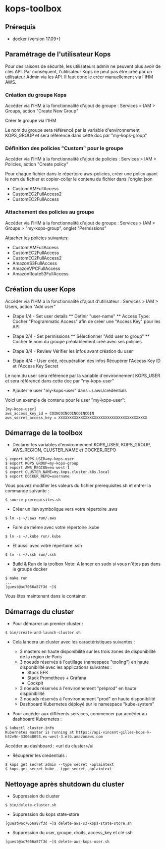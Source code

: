 # kops-toolbox

## Prérequis

* docker (version 17.09+)

## Paramétrage de l'utilisateur Kops

Pour des raisons de sécurité, les utilisateurs admin ne peuvent plus avoir de clés API.
Par conséquent, l'utilisateur Kops ne peut pas être créé par un utilisateur Admin via les API. Il faut donc le créer manuellement via l'IHM AWS.

### Création du groupe Kops

Accéder via l'IHM à la fonctionnalité d'ajout de groupe :
Services > IAM > Groups, action "Create New Group"

Créer le groupe via l'IHM 

Le nom du groupe sera référencé par la variable d'environnement KOPS_GROUP et sera référencé dans cette doc par "my-kops-group"

### Définition des policies "Custom" pour le groupe

Accéder via l'IHM à la fonctionnalité d'ajout de policies :
Services > IAM > Policies, action "Create policy"

Pour chaque fichier dans le répertoire aws-policies, créer une policy ayant le nom du fichier et copier-coller le contenu du fichier dans l'onglet json

* CustomIAMFullAccess
* CustomEC2FullAccess2
* CustomEC2FullAccess

### Attachement des policies au groupe

Accéder via l'IHM à la fonctionnalité d'ajout de groupe :
Services > IAM > Groups > "my-kops-group", onglet "Permissions"

Attacher les policies suivantes:
* CustomIAMFullAccess
* CustomEC2FullAccess
* CustomEC2FullAccess2
* AmazonS3FullAccess
* AmazonVPCFullAccess
* AmazonRoute53FullAccess

## Création du user Kops

Accéder via l'IHM à la fonctionnalité d'ajout d'utilisateur :
Services > IAM > Users, action "Add user"

* Etape 1/4 - Set user details
** Définir "user-name"
** Access Type: Cocher "Programmatic Access" afin de créer une "Access Key" pour les API

* Etape 2/4 - Set permissions
** Sélectionner "Add user to group"
** Cocher le nom du groupe préalablement créé avec ses policies

* Etape 3/4 - Review
Vérifier les infos avant création du user

* Etape 4/4 - User créé, récupération des infos
Récupérer l'Access Key ID et l'Access Key Secret

Le nom du user sera référencé par la variable d'environnement KOPS_USER et sera référencé dans cette doc par "my-kops-user"

* Ajouter le user "my-kops-user" dans ~/.aws/credentials

Voici un exemple de contenu pour le user "my-kops-user":

```
[my-kops-user]
aws_access_key_id = COINCOINCOINCOINCOIN
aws_secret_access_key = XXXXXXXXXXXXXXXXXXXXXXXXXXXXXXXXXXXXXXXX
```

## Démarrage de la toolbox

* Déclarer les variables d'environnement KOPS_USER, KOPS_GROUP, AWS_REGION, CLUSTER_NAME et DOCKER_REPO
```
$ export KOPS_USER=my-kops-user
$ export KOPS_GROUP=my-kops-group
$ export AWS_REGION=eu-west-1
$ export CLUSTER_NAME=my.kops.cluster.k8s.local
$ export DOCKER_REPO=username
```

Vous pouvez modifier les valeurs du fichier prerequisites.sh et entrer la commande suivante : 
```
$ source prerequisites.sh
```

* Créer un lien symbolique vers votre répertoire .aws
```
$ ln -s ~/.aws run/.aws
```

* Faire de même avec votre répertoire .kube
```
$ ln -s ~/.kube run/.kube
```

* Et aussi avec votre répertoire .ssh
```
$ ln -s ~/.ssh run/.ssh
```

* Build & Run de la toolbox
Note: A lancer en sudo si vous n'êtes pas dans le groupe docker
```
$ make run
...
[guest@ac7056a87f3d ~]$
```

Vous êtes maintenant dans le container.

## Démarrage du cluster

* Pour démarrer un premier cluster :
```
$ bin/create-and-launch-cluster.sh
```
* Cela lancera un cluster avec les caractéristiques suivantes : 
    * 3 masters en haute disponibilité sur les trois zones de disponibilité de la région de Paris
    * 3 noeuds réservés à l'outillage (namespace "tooling") en haute disponibilité avec les applications suivantes : 
        * Stack EFK
        * Stack Prometheus + Grafana
        * Cockpit
    * 3 noeuds réservés à l'environnement "préprod" en haute disponibilité
    * 3 noeuds réservés à l'environnement "prod" en haute disponibilité
    * Dashboard Kubernetes déployé sur le namespace "kube-system"

* Pour accéder aux différents services, commencer par accéder au dashboard Kubernetes : 
```
$ kubectl cluster-info
Kubernetes master is running at https://api-vincent-gilles-kops-k-h32v9n-330048093.eu-west-3.elb.amazonaws.com
```
Accéder au dashboard : \<url du cluster\>/ui

* Récupérer les credentials : 
```
$ kops get secret admin --type secret -oplaintext
$ kops get secret kube --type secret -oplaintext
```

## Nettoyage après shutdown du cluster

* Suppression du cluster
```
$ bin/delete-cluster.sh
```

* Suppression du kops state-store
```
[guest@ac7056a87f3d ~]$ delete-aws-s3-kops-state-store.sh
```

* Suppression du user, groupe, droits, access_key et clé ssh
```
[guest@ac7056a87f3d ~]$ delete-aws-kops-user.sh
```


